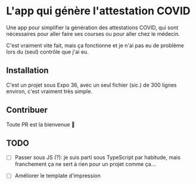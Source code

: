 # L'app qui génère l'attestation COVID

Une app pour simplifier la génération des attestations COVID,
qui sont nécessaires pour aller faire ses courses ou pour aller chez le médecin.

C'est vraiment vite fait, mais ça fonctionne et je n'ai pas eu de
problème lors du (seul) contrôle que j'ai eu.

## Installation

C'est un projet sous Expo 36, avec un seul fichier (sic.) de 300 lignes
environ, c'est vraiment très simple.

## Contribuer

Toute PR est la bienvenue 🥺

## TODO

- [ ] Passer sous JS (?): je suis parti sous TypeScript par habitude, mais franchement ça ne sert à rien pour un projet comme ça...
- [ ] Améliorer le template d'impression

